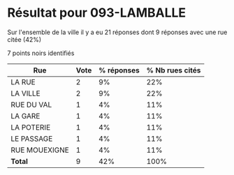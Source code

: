 # Résultat pour 093-LAMBALLE

Sur l'ensemble de la ville il y a eu 21 réponses dont 9 réponses avec une rue citée (42%)

7 points noirs identifiés

| Rue | Vote | % réponses | % Nb rues cités|
|-----|------|------------|----------------|
| LA RUE | 2 | 9% | 22%|
| LA VILLE | 2 | 9% | 22%|
| RUE DU VAL | 1 | 4% | 11%|
| LA GARE | 1 | 4% | 11%|
| LA POTERIE | 1 | 4% | 11%|
| LE PASSAGE | 1 | 4% | 11%|
| RUE MOUEXIGNE | 1 | 4% | 11%|
| **Total** | 9 | 42% | 100%|
